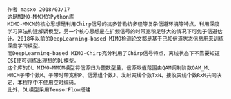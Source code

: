 #
    作者 masxo 2018/03/17
    这是MIMO-MMCM的Python库
    MIMO-MMCM的核心思想是利用Chirp信号的抗多普勒抗多径等复杂信道环境等特点，利用深度学习算法构建解调模型，另一个核心思想是在扩频信号的时带宽积足够大的情况下可免于信道估计。2018年以前的DeepLearning-based MIMO检测论文都是基于已知信道状态信息用来训练深度学习模型。
    而DeepLearning-based MIMO-Chirp充分利用了Chirp信号特点，离线状态下不需要知道CSI便可训练出理想的DL模型。
    这个库的DL MIMO-MMCM模型将信源归为整数型量，信源取值范围由QAM调制阶数QAM_M、MMCM子带个数M、子带时带宽积P、信源组个数J、发射天线个数TxN、接收天线个数RxN共同决定，本程序中不使用空时编码。
    此外，DL模型采用TensorFlow搭建
